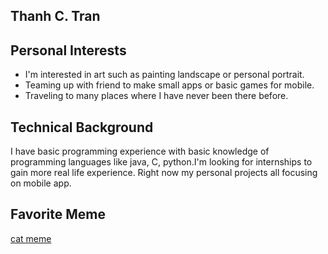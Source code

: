 

## Thanh C. Tran
## Personal Interests
* I'm interested in art such as painting landscape or personal portrait.
* Teaming up with friend to make small apps or basic games for mobile.
* Traveling to many places where I have never been there before.
 
 ## Technical Background
 I have basic programming experience with basic knowledge of programming languages like java, C, python.I'm looking for internships to gain more real life experience. Right now my personal projects all focusing on mobile app.

## Favorite Meme 
[cat meme](https://pbs.twimg.com/media/EyP5tCXWgAUz0yZ.jpg)
